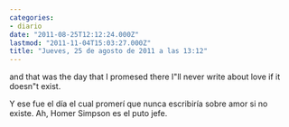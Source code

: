 ```yaml
---
categories:
- diario
date: "2011-08-25T12:12:24.000Z"
lastmod: "2011-11-04T15:03:27.000Z"
title: "Jueves, 25 de agosto de 2011 a las 13:12"
---
```


and that was the day that I promesed there I"ll never write about love if it doesn"t exist.

Y ese fue el dí­a el cual promerí­ que nunca escribirí­a sobre amor si no existe.
Ah, Homer Simpson es el puto jefe.